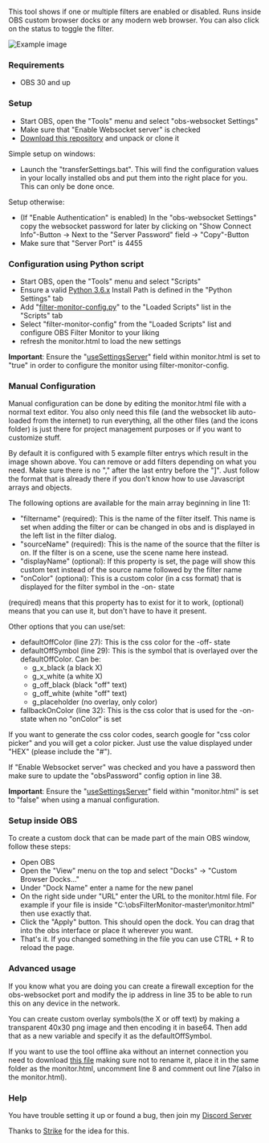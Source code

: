 This tool shows if one or multiple filters are enabled or disabled. Runs inside OBS custom browser docks or any modern web browser. You can also click on the status to toggle the filter.

![Example image](https://cdn.lebaston100.de/git/obsfiltermonitor/example1.jpg)

### Requirements

- OBS 30 and up

### Setup

- Start OBS, open the "Tools" menu and select "obs-websocket Settings"
- Make sure that "Enable Websocket server" is checked
- [Download this repository](https://github.com/lebaston100/obsFilterMonitor/archive/master.zip) and unpack or clone it

Simple setup on windows:
- Launch the "transferSettings.bat". This will find the configuration values in your locally installed obs and put them into the right place for you. This can only be done once.

Setup otherwise:
- (If "Enable Authentication" is enabled) In the "obs-websocket Settings" copy the websocket password for later by clicking on "Show Connect Info"-Button -> Next to the "Server Password" field -> "Copy"-Button
- Make sure that "Server Port" is 4455

### Configuration using Python script

- Start OBS, open the "Tools" menu and select "Scripts"
- Ensure a valid [Python 3.6.x](https://www.python.org/downloads/) Install Path is defined in the "Python Settings" tab
- Add "[filter-monitor-config.py](./filter-monitor-config.py)" to the "Loaded Scripts" list in the "Scripts" tab
- Select "filter-monitor-config" from the "Loaded Scripts" list and configure OBS Filter Monitor to your liking
- refresh the monitor.html to load the new settings

**Important**: Ensure the "[useSettingsServer](./monitor.html#L45)" field within monitor.html is set to "true" in order to configure the monitor using filter-monitor-config.


### Manual Configuration

Manual configuration can be done by editing the monitor.html file with a normal text editor. You also only need this file (and the websocket lib auto-loaded from the internet) to run everything, all the other files (and the icons folder) is just there for project management purposes or if you want to customize stuff.

By default it is configured with 5 example filter entrys which result in the image shown above. You can remove or add filters depending on what you need. Make sure there is no "," after the last entry before the "]". Just follow the format that is already there if you don't know how to use Javascript arrays and objects.

The following options are available for the main array beginning in line 11:
- "filtername" (required): This is the name of the filter itself. This name is set when adding the filter or can be changed in obs and is displayed in the left list in the filter dialog.
- "sourceName" (required): This is the name of the source that the filter is on. If the filter is on a scene, use the scene name here instead.
- "displayName" (optional): If this property is set, the page will show this custom text instead of the source name followed by the filter name
- "onColor" (optional): This is a custom color (in a css format) that is displayed for the filter symbol in the -on- state

(required) means that this property has to exist for it to work, (optional) means that you can use it, but don't have to have it present.

Other options that you can use/set:
- defaultOffColor (line 27): This is the css color for the -off- state
- defaultOffSymbol (line 29): This is the symbol that is overlayed over the defaultOffColor. Can be:
	- g_x_black (a black X)
	- g_x_white (a white X)
	- g_off_black (black "off" text)
	- g_off_white (white "off" text)
	- g_placeholder (no overlay, only color)
- fallbackOnColor (line 32): This is the css color that is used for the -on- state when no "onColor" is set

If you want to generate the css color codes, search google for "css color picker" and you will get a color picker. Just use the value displayed under "HEX" (please include the "#").

If "Enable Websocket server" was checked and you have a password then make sure to update the "obsPassword" config option in line 38.

**Important**: Ensure the "[useSettingsServer](./monitor.html#L45)" field within "monitor.html" is set to "false" when using a manual configuration.

### Setup inside OBS

To create a custom dock that can be made part of the main OBS window, follow these steps:
- Open OBS
- Open the "View" menu on the top and select "Docks" -> "Custom Browser Docks..."
- Under "Dock Name" enter a name for the new panel
- On the right side under "URL" enter the URL to the monitor.html file. For example if your file is inside "C:\obsFilterMonitor-master\monitor.html" then use exactly that.
- Click the "Apply" button. This should open the dock. You can drag that into the obs interface or place it wherever you want.
- That's it. If you changed something in the file you can use CTRL + R to reload the page.

### Advanced usage

If you know what you are doing you can create a firewall exception for the obs-websocket port and modify the ip address in line 35 to be able to run this on any device in the network.

You can create custom overlay symbols(the X or off text) by making a transparent 40x30 png image and then encoding it in base64. Then add that as a new variable and specify it as the defaultOffSymbol.

If you want to use the tool offline aka without an internet connection you need to download [this file](https://cdn.jsdelivr.net/npm/obs-websocket-js@5.0/dist/obs-ws.global.min.js) making sure not to rename it, place it in the same folder as the monitor.html, uncomment line 8 and comment out line 7(also in the monitor.html).

### Help

You have trouble setting it up or found a bug, then join my [Discord Server](https://discord.gg/PCYQJwX)

Thanks to [Strike](https://www.twitch.tv/strike) for the idea for this.
